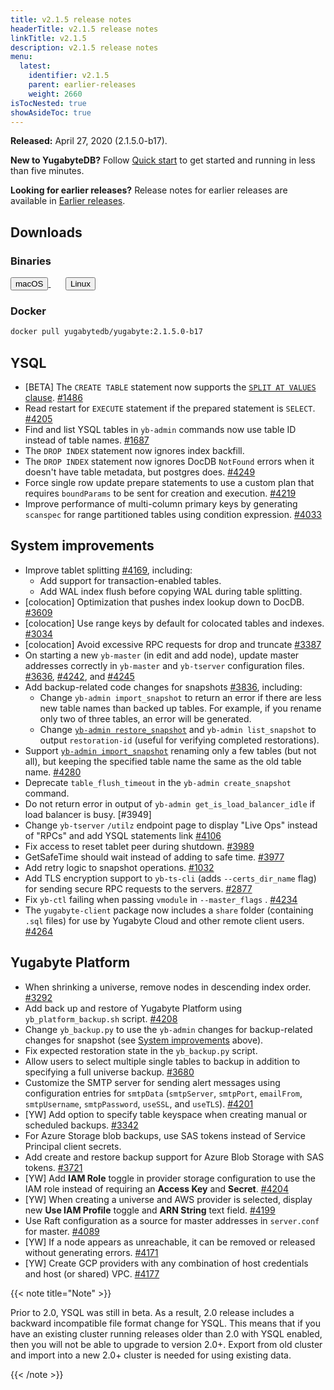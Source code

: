 ```yaml
---
title: v2.1.5 release notes
headerTitle: v2.1.5 release notes
linkTitle: v2.1.5
description: v2.1.5 release notes
menu:
  latest:
    identifier: v2.1.5
    parent: earlier-releases
    weight: 2660
isTocNested: true
showAsideToc: true
---
```


**Released:** April 27, 2020 (2.1.5.0-b17).

**New to YugabyteDB?** Follow [Quick start](../../../quick-start/) to get started and running in less than five minutes.

**Looking for earlier releases?** Release notes for earlier releases are available in [Earlier releases](../../earlier-releases/).

## Downloads

### Binaries

<a class="download-binary-link" href="https://downloads.yugabyte.com/yugabyte-2.1.5.0-darwin.tar.gz">
  <button>
    <i class="fab fa-apple"></i><span class="download-text">macOS</span>
  </button>
</a>
&nbsp; &nbsp; &nbsp; 
<a class="download-binary-link" href="https://downloads.yugabyte.com/yugabyte-2.1.5.0-linux.tar.gz">
  <button>
    <i class="fab fa-linux"></i><span class="download-text">Linux</span>
  </button>
</a>
<br />

### Docker

```sh
docker pull yugabytedb/yugabyte:2.1.5.0-b17
```

## YSQL

- [BETA] The `CREATE TABLE` statement now supports the [`SPLIT AT VALUES` clause](../../../api/ysql/commands/ddl_create_table/#split-at-values). [#1486](https://github.com/yugabyte/yugabyte-db/issues/1486)
- Read restart for `EXECUTE` statement if the prepared statement is `SELECT`. [#4205](https://github.com/yugabyte/yugabyte-db/issues/4205)
- Find and list YSQL tables in `yb-admin` commands now use table ID instead of table names. [#1687](https://github.com/yugabyte/yugabyte-db/issues/1687)
- The `DROP INDEX` statement now ignores index backfill.
- The `DROP INDEX` statement now ignores DocDB `NotFound` errors when it doesn't have table metadata, but postgres does. [#4249](https://github.com/yugabyte/yugabyte-db/issues/4249)
- Force single row update prepare statements to use a custom plan that requires `boundParams` to be sent for creation and execution. [#4219](https://github.com/yugabyte/yugabyte-db/issues/4219)
- Improve performance of multi-column primary keys by generating `scanspec` for range partitioned tables using condition expression. [#4033](https://github.com/yugabyte/yugabyte-db/pull/4033)

## System improvements

- Improve tablet splitting [#4169](https://github.com/yugabyte/yugabyte-db/issues/4169), including:
  - Add support for transaction-enabled tables.
  - Add WAL index flush before copying WAL during table splitting.
- [colocation] Optimization that pushes index lookup down to DocDB. [#3609](https://github.com/yugabyte/yugabyte-db/issues/3609)
- [colocation] Use range keys by default for colocated tables and indexes. [#3034](https://github.com/yugabyte/yugabyte-db/issues/3034)
- [colocation] Avoid excessive RPC requests for drop and truncate [#3387](https://github.com/yugabyte/yugabyte-db/issues/3387)
- On starting a new `yb-master` (in edit and add node), update master addresses correctly in `yb-master` and `yb-tserver` configuration files. [#3636](https://github.com/yugabyte/yugabyte-db/issues/3636), [#4242](https://github.com/yugabyte/yugabyte-db/issues/4242), and [#4245](https://github.com/yugabyte/yugabyte-db/issues/4245)
- Add backup-related code changes for snapshots [#3836](https://github.com/yugabyte/yugabyte-db/issues/3836), including:
  - Change `yb-admin import_snapshot` to return an error if there are less new table names than backed up tables. For example, if you rename only two of three tables, an error will be generated.
  - Change [`yb-admin restore_snapshot`](../../../admin/yb-admin/#restore-snapshot) and `yb-admin list_snapshot` to output `restoration-id` (useful for verifying completed restorations).
- Support [`yb-admin import_snapshot`](../../../admin/yb-admin/#import-snapshot) renaming only a few tables (but not all), but keeping the specified table name the same as the old table name. [#4280](https://github.com/yugabyte/yugabyte-db/issues/4280)
- Deprecate `table_flush_timeout` in the `yb-admin create_snapshot` command.
- Do not return error in output of `yb-admin get_is_load_balancer_idle` if load balancer is busy. [#3949]
- Change `yb-tserver` `/utilz` endpoint page to display "Live Ops" instead of "RPCs" and add YSQL statements link [#4106](https://github.com/yugabyte/yugabyte-db/pull/4106)
- Fix access to reset tablet peer during shutdown. [#3989](https://github.com/yugabyte/yugabyte-db/issues/3989)
- GetSafeTime should wait instead of adding to safe time. [#3977](https://github.com/yugabyte/yugabyte-db/issues/3977)
- Add retry logic to snapshot operations. [#1032](https://github.com/yugabyte/yugabyte-db/issues/1032)
- Add TLS encryption support to `yb-ts-cli` (adds `--certs_dir_name` flag) for sending secure RPC requests to the servers. [#2877](https://github.com/yugabyte/yugabyte-db/issues/2877)
- Fix `yb-ctl` failing when passing `vmodule` in `--master_flags` . [#4234](https://github.com/yugabyte/yugabyte-db/issues/4234)
- The `yugabyte-client` package now includes a `share` folder (containing `.sql` files) for use by Yugabyte Cloud and other remote client users. [#4264](https://github.com/yugabyte/yugabyte-db/issues/4264)

## Yugabyte Platform

- When shrinking a universe, remove nodes in descending index order. [#3292](https://github.com/yugabyte/yugabyte-db/issues/3292)
- Add back up and restore of Yugabyte Platform using `yb_platform_backup.sh` script. [#4208](https://github.com/yugabyte/yugabyte-db/issues/4208)
- Change `yb_backup.py` to use the `yb-admin` changes for backup-related changes for snapshot (see [System improvements](#system-improvements) above).
- Fix expected restoration state in the `yb_backup.py` script.
- Allow users to select multiple single tables to backup in addition to specifying a full universe backup. [#3680](https://github.com/yugabyte/yugabyte-db/issues/3680)
- Customize the SMTP server for sending alert messages using configuration entries for `smtpData` (`smtpServer`, `smtpPort`, `emailFrom`, `smtpUsername`, `smtpPassword`, `useSSL`, and `useTLS`). [#4201](https://github.com/yugabyte/yugabyte-db/issues/4201)
- [YW] Add option to specify table keyspace when creating manual or scheduled backups. [#3342](https://github.com/yugabyte/yugabyte-db/issues/3342)
- For Azure Storage blob backups, use SAS tokens instead of Service Principal client secrets.
- Add create and restore backup support for Azure Blob Storage with SAS tokens. [#3721](https://github.com/yugabyte/yugabyte-db/issues/3721)
- [YW] Add **IAM Role** toggle in provider storage configuration to use the IAM role instead of requiring an **Access Key** and **Secret**. [#4204](https://github.com/yugabyte/yugabyte-db/issues/4204)
- [YW] When creating a universe and AWS provider is selected, display new **Use IAM Profile** toggle and **ARN String** text field. [#4199](https://github.com/yugabyte/yugabyte-db/issues/4199)
- Use Raft configuration as a source for master addresses in `server.conf` for master. [#4089](https://github.com/yugabyte/yugabyte-db/issues/4089)
- [YW] If a node appears as unreachable, it can be removed or released without generating errors. [#4171](https://github.com/yugabyte/yugabyte-db/issues/4171)
- [YW] Create GCP providers with any combination of host credentials and host (or shared) VPC. [#4177](https://github.com/yugabyte/yugabyte-db/issues/4177)

{{< note title="Note" >}}

Prior to 2.0, YSQL was still in beta. As a result, 2.0 release includes a backward incompatible file format change for YSQL. This means that if you have an existing cluster running releases older than 2.0 with YSQL enabled, then you will not be able to upgrade to version 2.0+. Export from old cluster and import into a new 2.0+ cluster is needed for using existing data.

{{< /note >}}

